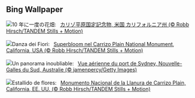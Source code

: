 ## Bing Wallpaper
![](https://www.bing.com/th?id=OHR.CarrizoBloom_JA-JP0990703107_UHD.jpg&w=1000)10 年に一度の花畑:&nbsp;&ensp;[カリゾ平原国定記念物, 米国 カリフォルニア州 (© Robb Hirsch/TANDEM Stills + Motion)](https://www.bing.com/th?id=OHR.CarrizoBloom_JA-JP0990703107_UHD.jpg)
<br><br/>
![](https://www.bing.com/th?id=OHR.CarrizoBloom_IT-IT9336939108_UHD.jpg&w=1000)Danza dei Fiori:&nbsp;&ensp;[Superbloom nel Carrizo Plain National Monument, California, USA (© Robb Hirsch/TANDEM Stills + Motion)](https://www.bing.com/th?id=OHR.CarrizoBloom_IT-IT9336939108_UHD.jpg)
<br><br/>
![](https://www.bing.com/th?id=OHR.SydneyHarbour_FR-FR4894871663_UHD.jpg&w=1000)Un panorama inoubliable:&nbsp;&ensp;[Vue aérienne du port de Sydney, Nouvelle-Galles du Sud, Australie (© jamenpercy/Getty Images)](https://www.bing.com/th?id=OHR.SydneyHarbour_FR-FR4894871663_UHD.jpg)
<br><br/>
![](https://www.bing.com/th?id=OHR.CarrizoBloom_ES-ES6860410740_UHD.jpg&w=1000)Estallido de flores:&nbsp;&ensp;[Monumento Nacional de la Llanura de Carrizo Plain, California, EE. UU. (© Robb Hirsch/TANDEM Stills + Motion)](https://www.bing.com/th?id=OHR.CarrizoBloom_ES-ES6860410740_UHD.jpg)
<br><br/>
